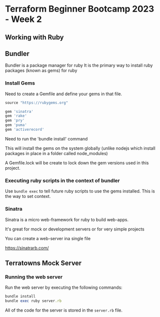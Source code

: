 # Terraform Beginner Bootcamp 2023 - Week 2

## Working with Ruby

## Bundler

Bundler is a package manager for ruby
It is the primary way to install ruby packages (known as gems) for ruby

### Install Gems

Need to create a Gemfile and define your gems in that file.

```rb
source "https://rubygems.org"

gem 'sinatra'
gem 'rake'
gem 'pry'
gem 'puma'
gem 'activerecord'
```

Need to run the 'bundle install' command

This will install the gems on the system globally (unlike nodejs which install packages in place in a folder called node_modules)

A Gemfile.lock will be create to lock down the gem versions used in this project.

### Executing ruby scripts in the context of bundler

Use `bundle exec` to tell future ruby scripts to use the gems installed. This is the way to set context.

### Sinatra

Sinatra is a micro web-framework for ruby to build web-apps.

It's great for mock or development servers or for very simple projects

You can create a web-server ina single file

https://sinatrarb.com/

## Terratowns Mock Server

### Running the web server

Run the web server by executing the following commands:

```rb
bundle install
bundle exec ruby server.rb
```

All of the code for the server is stored in the `server.rb` file.
